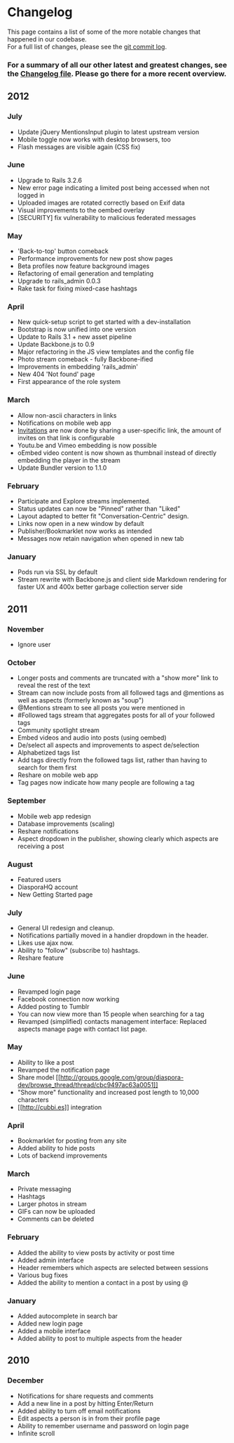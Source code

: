 # Changelog

This page contains a list of some of the more notable changes that happened in our codebase.  
For a full list of changes, please see the [git commit log](https://github.com/diaspora/diaspora/commits/master).

### For a summary of all our other latest and greatest changes, see the [Changelog file](https://github.com/diaspora/diaspora/blob/master/Changelog.md). Please go there for a more recent overview.

## 2012

### July
* Update jQuery MentionsInput plugin to latest upstream version
* Mobile toggle now works with desktop browsers, too
* Flash messages are visible again (CSS fix)

### June
* Upgrade to Rails 3.2.6
* New error page indicating a limited post being accessed when not logged in
* Uploaded images are rotated correctly based on Exif data
* Visual improvements to the oembed overlay
* [SECURITY] fix vulnerability to malicious federated messages

### May
* 'Back-to-top' button comeback
* Performance improvements for new post show pages
* Beta profiles now feature background images
* Refactoring of email generation and templating
* Upgrade to rails_admin 0.0.3
* Rake task for fixing mixed-case hashtags

### April
* New quick-setup script to get started with a dev-installation
* Bootstrap is now unified into one version
* Update to Rails 3.1 + new asset pipeline
* Update Backbone.js to 0.9
* Major refactoring in the JS view templates and the config file
* Photo stream comeback - fully Backbone-ified
* Improvements in embedding 'rails_admin'
* New 404 'Not found' page
* First appearance of the role system

### March
* Allow non-ascii characters in links
* Notifications on mobile web app
* [Invitations](https://groups.google.com/d/msg/diaspora-dev/e6IOYMlwwbE/S2HcZpqpKIEJ) are now done by sharing a user-specific link, the amount of invites on that link is configurable
* Youtu.be and Vimeo embedding is now possible
* oEmbed video content is now shown as thumbnail instead of directly embedding the player in the stream
* Update Bundler version to 1.1.0

### February
* Participate and Explore streams implemented.
* Status updates can now be "Pinned" rather than "Liked"
* Layout adapted to better fit "Conversation-Centric" design.
* Links now open in a new window by default
* Publisher/Bookmarklet now works as intended
* Messages now retain navigation when opened in new tab

### January
* Pods run via SSL by default 
* Stream rewrite with Backbone.js and client side Markdown rendering for faster UX and 400x better garbage collection server side

## 2011

### November
* Ignore user

### October
* Longer posts and comments are truncated with a "show more" link to reveal the rest of the text
* Stream can now include posts from all followed tags and @mentions as well as aspects (formerly known as "soup")
* @Mentions stream to see all posts you were mentioned in
* #Followed tags stream that aggregates posts for all of your followed tags
* Community spotlight stream
* Embed videos and audio into posts (using oembed)
* De/select all aspects and improvements to aspect de/selection
* Alphabetized tags list
* Add tags directly from the followed tags list, rather than having to search for them first
* Reshare on mobile web app
* Tag pages now indicate how many people are following a tag

### September
* Mobile web app redesign
* Database improvements (scaling)
* Reshare notifications
* Aspect dropdown in the publisher, showing clearly which aspects are receiving a post

### August

* Featured users
* DiasporaHQ account
* New Getting Started page

### July

* General UI redesign and cleanup.
* Notifications partially moved in a handier dropdown in the header.
* Likes use ajax now.
* Ability to "follow" (subscribe to) hashtags.
* Reshare feature

### June

* Revamped login page
* Facebook connection now working
* Added posting to Tumblr
* You can now view more than 15 people when searching for a tag
* Revamped (simplified) contacts management interface: Replaced aspects manage page with contact list page.

### May

* Ability to like a post
* Revamped the notification page
* Share model [[http://groups.google.com/group/diaspora-dev/browse_thread/thread/cbc9497ac63a0051]]
* "Show more" functionality and increased post length to 10,000 characters
* [[http://cubbi.es]] integration

### April

* Bookmarklet for posting from any site
* Added ability to hide posts
* Lots of backend improvements

### March

* Private messaging
* Hashtags
* Larger photos in stream
* GIFs can now be uploaded
* Comments can be deleted

### February

* Added the ability to view posts by activity or post time
* Added admin interface
* Header remembers which aspects are selected between sessions
* Various bug fixes
* Added the ability to mention a contact in a post by using @ 

### January

* Added autocomplete in search bar
* Added new login page
* Added a mobile interface
* Added ability to post to multiple aspects from the header

## 2010

### December

* Notifications for share requests and comments 
* Add a new line in a post by hitting Enter/Return
* Added ability to turn off email notifications
* Edit aspects a person is in from their profile page
* Ability to remember username and password on login page
* Infinite scroll